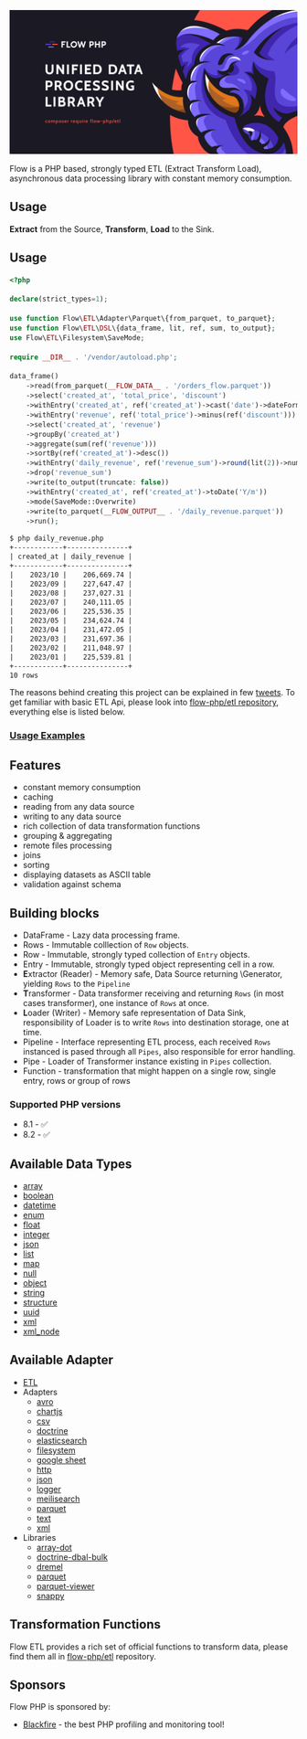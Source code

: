 ![img](/profile/flow_php_banner_02_2022.png)

Flow is a PHP based, strongly typed ETL (Extract Transform Load), asynchronous data processing library with constant memory consumption. 

## Usage

**Extract** from the Source, **Transform**, **Load** to the Sink. 

## Usage

```php
<?php

declare(strict_types=1);

use function Flow\ETL\Adapter\Parquet\{from_parquet, to_parquet};
use function Flow\ETL\DSL\{data_frame, lit, ref, sum, to_output};
use Flow\ETL\Filesystem\SaveMode;

require __DIR__ . '/vendor/autoload.php';

data_frame()
    ->read(from_parquet(__FLOW_DATA__ . '/orders_flow.parquet'))
    ->select('created_at', 'total_price', 'discount')
    ->withEntry('created_at', ref('created_at')->cast('date')->dateFormat('Y/m'))
    ->withEntry('revenue', ref('total_price')->minus(ref('discount')))
    ->select('created_at', 'revenue')
    ->groupBy('created_at')
    ->aggregate(sum(ref('revenue')))
    ->sortBy(ref('created_at')->desc())
    ->withEntry('daily_revenue', ref('revenue_sum')->round(lit(2))->numberFormat(lit(2)))
    ->drop('revenue_sum')
    ->write(to_output(truncate: false))
    ->withEntry('created_at', ref('created_at')->toDate('Y/m'))
    ->mode(SaveMode::Overwrite)
    ->write(to_parquet(__FLOW_OUTPUT__ . '/daily_revenue.parquet'))
    ->run();
```

```console
$ php daily_revenue.php
+------------+---------------+
| created_at | daily_revenue |
+------------+---------------+
|    2023/10 |    206,669.74 |
|    2023/09 |    227,647.47 |
|    2023/08 |    237,027.31 |
|    2023/07 |    240,111.05 |
|    2023/06 |    225,536.35 |
|    2023/05 |    234,624.74 |
|    2023/04 |    231,472.05 |
|    2023/03 |    231,697.36 |
|    2023/02 |    211,048.97 |
|    2023/01 |    225,539.81 |
+------------+---------------+
10 rows
```

The reasons behind creating this project can be explained in few [tweets](https://twitter.com/norbert_tech/status/1484863793280786439?s=21). 
To get familiar with basic ETL Api, please look into [flow-php/etl repository](https://github.com/flow-php/etl), everything else is listed below. 

### [Usage Examples](https://github.com/flow-php/flow/tree/1.x/examples)

## Features

* constant memory consumption
* caching
* reading from any data source
* writing to any data source
* rich collection of data transformation functions
* grouping & aggregating
* remote files processing 
* joins
* sorting 
* displaying datasets as ASCII table
* validation against schema

## Building blocks

* DataFrame - Lazy data processing frame. 
* Rows - Immutable colllection of `Row` objects. 
* Row - Immutable, strongly typed collection of `Entry` objects. 
* Entry - Immutable, strongly typed object representing cell in a row. 
* **E**xtractor (Reader) - Memory safe, Data Source returning \Generator, yielding `Rows` to the `Pipeline`
* **T**ransformer - Data transformer receiving and returning `Rows` (in most cases transformer), one instance of `Rows` at once.  
* **L**oader (Writer) - Memory safe representation of Data Sink, responsibility of Loader is to write `Rows` into destination storage, one at time. 
* Pipeline - Interface representing ETL process, each received `Rows` instanced is pased through all `Pipes`, also responsible for error handling. 
* Pipe - Loader of Transformer instance existing in `Pipes` collection.
* Function - transformation that might happen on a single row, single entry, rows or group of rows

### Supported PHP versions

* 8.1 - ✅
* 8.2 - ✅

## Available Data Types

* [array](https://github.com/flow-php/flow/tree/1.x/src/core/etl/src/Flow/ETL/Row/Entry/ArrayEntry.phpp)
* [boolean](https://github.com/flow-php/flow/tree/1.x/src/core/etl/src/Flow/ETL/Row/Entry/BooleanEntry.php)
* [datetime](https://github.com/flow-php/flow/tree/1.x/src/core/etl/src/Flow/ETL/Row/Entry/DateTimeEntry.php)
* [enum](https://github.com/flow-php/flow/tree/1.x/src/core/etl/src/Flow/ETL/Row/Entry/EnumEntry.php)
* [float](https://github.com/flow-php/flow/tree/1.x/src/core/etl/src/Flow/ETL/Row/Entry/FloatEntry.php)
* [integer](https://github.com/flow-php/flow/tree/1.x/src/core/etl/src/Flow/ETL/Row/Entry/IntegerEntry.php)
* [json](https://github.com/flow-php/flow/tree/1.x/src/core/etl/src/Flow/ETL/Row/Entry/JsonEntry.php)
* [list](https://github.com/flow-php/flow/tree/1.x/src/core/etl/src/Flow/ETL/Row/Entry/ListEntry.php)
* [map](https://github.com/flow-php/flow/tree/1.x/src/core/etl/src/Flow/ETL/Row/Entry/MapEntry.php)
* [null](https://github.com/flow-php/flow/tree/1.x/src/core/etl/src/Flow/ETL/Row/Entry/NullEntry.php)
* [object](https://github.com/flow-php/flow/tree/1.x/src/core/etl/src/Flow/ETL/Row/Entry/ObjectEntry.php)
* [string](https://github.com/flow-php/flow/tree/1.x/src/core/etl/src/Flow/ETL/Row/Entry/StringEntry.php)
* [structure](https://github.com/flow-php/flow/tree/1.x/src/core/etl/src/Flow/ETL/Row/Entry/StructureEntry.php)
* [uuid](https://github.com/flow-php/flow/tree/1.x/src/core/etl/src/Flow/ETL/Row/Entry/UuidEntry.php)
* [xml](https://github.com/flow-php/flow/tree/1.x/src/core/etl/src/Flow/ETL/Row/EntryXmlEntry.php)
* [xml_node](https://github.com/flow-php/flow/tree/1.x/src/core/etl/src/Flow/ETL/Row/Entry/XmlNodeEntry.php)

## Available Adapter

- [ETL](src/core/etl/README.md)
- Adapters
    - [avro](https://github.com/flow-php/flow/tree/1.x/src/adapter/etl-adapter-avro/README.md)
    - [chartjs](https://github.com/flow-php/flow/tree/1.x/src/adapter/etl-adapter-chartjs/README.md)
    - [csv](https://github.com/flow-php/flow/tree/1.x/src/adapter/etl-adapter-csv/README.md)
    - [doctrine](https://github.com/flow-php/flow/tree/1.x/src/adapter/etl-adapter-doctrine/README.md)
    - [elasticsearch](https://github.com/flow-php/flow/tree/1.x/src/adapter/etl-adapter-elasticsearch/README.md)
    - [filesystem](https://github.com/flow-php/flow/tree/1.x/src/adapter/etl-adapter-filesystem/README.md)
    - [google sheet](https://github.com/flow-php/flow/tree/1.x/src/adapter/etl-adapter-google-sheet/README.md)
    - [http](https://github.com/flow-php/flow/tree/1.x/src/adapter/etl-adapter-http/README.md)
    - [json](https://github.com/flow-php/flow/tree/1.x/src/adapter/etl-adapter-json/README.md)
    - [logger](https://github.com/flow-php/flow/tree/1.x/src/adapter/etl-adapter-logger/README.md)
    - [meilisearch](https://github.com/flow-php/flow/tree/1.x/src/adapter/etl-adapter-meilisearch/README.md)
    - [parquet](https://github.com/flow-php/flow/tree/1.x/src/adapter/etl-adapter-parquet/README.md)
    - [text](https://github.com/flow-php/flow/tree/1.x/src/adapter/etl-adapter-text/README.md)
    - [xml](https://github.com/flow-php/flow/tree/1.x/src/adapter/etl-adapter-xml/README.md)
- Libraries
    - [array-dot](https://github.com/flow-php/flow/tree/1.x/src/lib/array-dot/README.md)
    - [doctrine-dbal-bulk](https://github.com/flow-php/flow/tree/1.x/src/lib/doctrine-dbal-bulk/README.md)
    - [dremel](https://github.com/flow-php/flow/tree/1.x/src/lib/dremel/README.md)
    - [parquet](https://github.com/flow-php/flow/tree/1.x/src/lib/parquet/README.md)
    - [parquet-viewer](https://github.com/flow-php/flow/tree/1.x/src/lib/parquet-viewer/README.md)
    - [snappy](https://github.com/flow-php/flow/tree/1.x/src/lib/snappy/README.md)

## Transformation Functions

Flow ETL provides a rich set of official functions to transform data, please find them all in [flow-php/etl](https://github.com/flow-php/flow/tree/1.x/src/core/etl/src/Flow/ETL/Function) 
repository.

## Sponsors 

Flow PHP is sponsored by: 

- [Blackfire](https://blackfire.io/) - the best PHP profiling and monitoring tool! 
